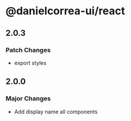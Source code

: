# @danielcorrea-ui/react

## 2.0.3

### Patch Changes

- export styles

## 2.0.0

### Major Changes

- Add display name all components
